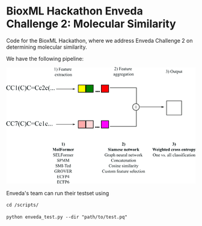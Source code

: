 # BioxML Hackathon Enveda Challenge 2: Molecular Similarity

Code for the BioxML Hackathon, where we address Enveda Challenge 2 on determining molecular similarity. 

We have the following pipeline:

![pipeline](framework.png)

Enveda's team can run their testset using 
```
cd /scripts/

python enveda_test.py --dir "path/to/test.pq"
```
